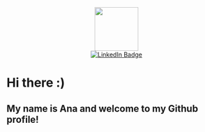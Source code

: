 <div id="header" align="center">
  <img src="https://media.giphy.com/media/1msEFWSnSif1mvPeeY/giphy.gif" width="100"/>
</div>

<div id="badges" align="center">
    <a href="https://www.linkedin.com/in/anabeatrizxalves/">
        <img src= "https://img.shields.io/badge/LinkedIn-white?style=for-the-badge&logo=linkedin&logoColor=black" alt="LinkedIn Badge"/>
    </a>
</div>

# Hi there :)
## My name is Ana and welcome to my Github profile!
